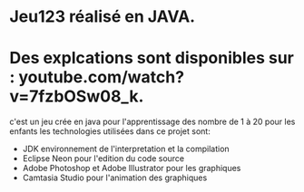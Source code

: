 # Jeu123 réalisé en JAVA.
# Des explcations sont disponibles sur : youtube.com/watch?v=7fzbOSw08_k.
c'est un jeu crée en java pour l'apprentissage des nombre de 1 à 20 pour les enfants
les technologies utilisées dans ce projet sont:
- JDK environnement de l'interpretation et la compilation 
- Eclipse Neon pour l'edition du code source
- Adobe Photoshop et Adobe Illustrator pour les graphiques
- Camtasia Studio pour l'animation des graphiques
